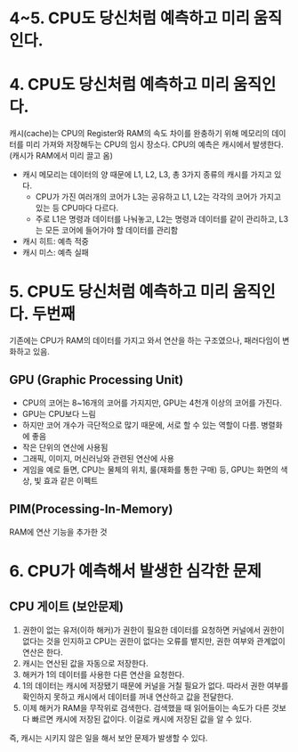 # 4~5. CPU도 당신처럼 예측하고 미리 움직인다.

# 4. CPU도 당신처럼 예측하고 미리 움직인다.

캐시(cache)는 CPU의 Register와 RAM의 속도 차이를 완충하기 위해 메모리의 데이터를 미리 가져와 저장해두는 CPU의 임시 장소다.
CPU의 예측은 캐시에서 발생한다. (캐시가 RAM에서 미리 끌고 옴)

- 캐시 메모리는 데이터의 양 때문에 L1, L2, L3, 총 3가지 종류의 캐시를 가지고 있다.
  - CPU가 가진 여러개의 코어가 L3는 공유하고 L1, L2는 각각의 코어가 가지고 있는 등 CPU마다 다르다.
  - 주로 L1은 명령과 데이터를 나눠놓고, L2는 명령과 데이터를 같이 관리하고, L3는 모든 코어에 들어가야 할 데이터를 관리함
- 캐시 히트: 예측 적중
- 캐시 미스: 예측 실패

# 5. CPU도 당신처럼 예측하고 미리 움직인다. 두번째

기존에는 CPU가 RAM의 데이터를 가지고 와서 연산을 하는 구조였으나, 패러다임이 변화하고 있음.

## GPU (Graphic Processing Unit)

- CPU의 코어는 8~16개의 코어를 가지지만, GPU는 4천개 이상의 코어를 가진다.
- GPU는 CPU보다 느림
- 하지만 코어 개수가 극단적으로 많기 때문에, 서로 할 수 있는 역할이 다름. 병렬화에 좋음
- 작은 단위의 연산에 사용됨
- 그래픽, 이미지, 머신러닝와 관련된 연산에 사용
- 게임을 예로 들면, CPU는 물체의 위치, 룰(재화를 통한 구매) 등, GPU는 화면의 색상, 빛 효과 같은 이펙트

## PIM(Processing-In-Memory)

RAM에 연산 기능을 추가한 것

# 6. CPU가 예측해서 발생한 심각한 문제

## CPU 게이트 (보안문제)

1. 권한이 없는 유저(이하 해커)가 권한이 필요한 데이터를 요청하면 커널에서 권한이 없다는 것을 인지하고 CPU는 권한이 없다는 오류를 뱉지만, 권한 여부와 관계없이 연산은 한다.
2. 캐시는 연산된 값을 자동으로 저장한다.
3. 해커가 1의 데이터를 사용한 다른 연산을 요청한다.
4. 1의 데이터는 캐시에 저장됐기 때문에 커널을 거칠 필요가 없다. 따라서 권한 여부를 확인하지 못하고 캐시에서 데이터를 꺼내 연산하고 값을 전달한다.
5. 이제 해커가 RAM을 무작위로 검색한다. 검색했을 때 읽어들이는 속도가 다른 것보다 빠르면 캐시에 저장된 값이다. 이걸로 캐시에 저장된 값을 알 수 있다.

즉, 캐시는 시키지 않은 일을 해서 보안 문제가 발생할 수 있다.
